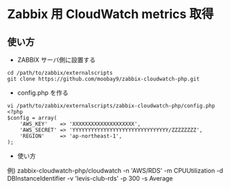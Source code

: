 Zabbix 用 CloudWatch metrics 取得
=================================

## 使い方

* ZABBIX サーバ側に設置する

```
cd /path/to/zabbix/externalscripts
git clone https://github.com/moobay9/zabbix-cloudwatch-php.git
```

* config.php を作る

```
vi /path/to/zabbix/externalscripts/zabbix-cloudwatch-php/config.php
<?php  
$config = array(  
    'AWS_KEY'    => 'XXXXXXXXXXXXXXXXXXXX',  
    'AWS_SECRET' => 'YYYYYYYYYYYYYYYYYYYYYYYYYYYYYYY/ZZZZZZZZ',  
    'REGION'     => 'ap-northeast-1',  
);  
```

* 使い方 

例) zabbix-cloudwatch-php/cloudwatch -n 'AWS/RDS' -m CPUUtilization -d DBInstanceIdentifier -v 'levis-club-rds' -p 300 -s Average
